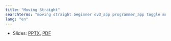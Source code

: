 ```yaml
---
title: "Moving Straight"
searchterms: "moving straight beginner ev3_app programmer_app toggle moving_straight"
lang: "en"
---
```


     
 <ul>
 <li class="ng-binding">Slides:
 <a href="TabletLessons/beginner/MovingStraight.pptx">PPTX</a>,
 <a href="TabletLessons/beginner/MovingStraight.pdf">PDF</a>
 </li>
 </ul>
